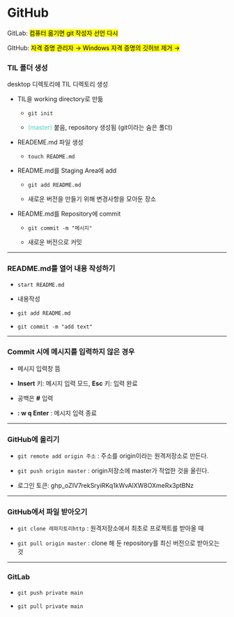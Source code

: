 # GitHub

GitLab: <mark>컴퓨터 옮기면 git 작성자 선언 다시</mark>

GItHub: <mark>자격 증명 관리자 → Windows 자격 증명의 깃허브 제거 → </mark>

### TIL 폴더 생성

desktop 디렉토리에 TIL 디렉토리 생성

- TIL을 working directory로 만듦
  
  - `git init`
  
  - <span style="color:mediumturquoise">(master)</span> 붙음, repository 생성됨 (git이라는 숨은 폴더)

- READEME.md 파일 생성
  
  - `touch README.md`

- README.md를 Staging Area에 add
  
  - `git add README.md`
  
  - 새로운 버전을 만들기 위해 변경사항을 모아둔 장소

- README.md를 Repository에 commit
  
  - `git commit -m "메시지"`
  
  - 새로운 버전으로 커밋

---

### README.md를 열어 내용 작성하기

- `start README.md`

- 내용작성

- `git add README.md`

- `git commit -m "add text"`

---

### Commit 시에 메시지를 입력하지 않은 경우

- 메시지 입력창 뜸

- **Insert** 키: 메시지 입력 모드, **Esc** 키: 입력 완료

- 공백은 **#** 입력

- **: w q Enter** : 메시지 입력 종료

---

### GitHub에 올리기

- `git remote add origin 주소` : 주소를 origin이라는 원격저장소로 만든다.

- `git push origin master` : origin저장소에 master가 작업한 것을 올린다.

- 로그인 토큰: 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

---

### GitHub에서 파일 받아오기

- `git clone 레파지토리http` : 원격저장소에서 최초로 프로젝트를 받아올 때

- `git pull origin master` : clone 해 둔 repository를 최신 버전으로 받아오는 것

---

### GitLab

- `git push private main`

- `git pull private main`
  
  
